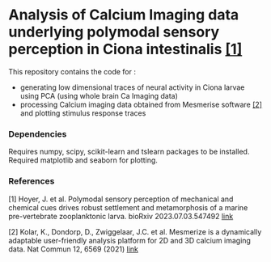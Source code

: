 # Analysis of Calcium Imaging data underlying polymodal sensory perception in Ciona intestinalis [[1]](#1)

This repository contains the code for :
- generating low dimensional traces of neural activity in Ciona larvae using PCA (using whole brain Ca Imaging data)
- processing Calcium imaging data obtained from Mesmerise software [[2]](#2) and plotting stimulus response traces    

### Dependencies
Requires numpy, scipy, scikit-learn and tslearn packages to be installed. Required matplotlib and seaborn for plotting.

### References
<a id="1">[1]</a> 
Hoyer, J. et al. Polymodal sensory perception of mechanical and chemical cues drives robust settlement and metamorphosis of a marine pre-vertebrate zooplanktonic larva. bioRxiv 2023.07.03.547492 [link](https://doi.org/10.1101/2023.07.03.547492)

<a id="2">[2]</a> 
Kolar, K., Dondorp, D., Zwiggelaar, J.C. et al. Mesmerize is a dynamically adaptable user-friendly analysis platform for 2D and 3D calcium imaging data. Nat Commun 12, 6569 (2021) [link](https://doi.org/10.1038/s41467-021-26550-y_)

